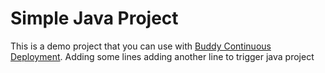 # Simple Java Project
This is a demo project that you can use with [Buddy Continuous Deployment](https://buddy.works).
Adding some lines
adding another line to trigger java project
